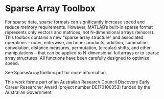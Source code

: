 # Sparse Array Toolbox

For sparse data, sparse formats can significantly increase speed and reduce memory requirements. However, MATLAB’s built-in sparse format represents only vectors and matrices, not N-dimensional arrays (tensors). This toolbox contains a new "sparse array structure" and associated operations – outer, entrywise, and inner products, addition, summation, convolution, distance measures, permutation, (circular) shifts, and other manipulations – that can be applied to N-dimensional full arrays or to sparse array structures. All functions have been carefully designed to optimize speed.

See SparseArrayToolbox.pdf for more information.

This work forms part of an Australian Research Council Discovery Early Career Researcher Award (project number DE170100353) funded by the Australian Government.
